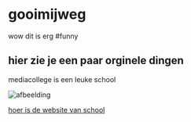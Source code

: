 # gooimijweg

wow dit is erg #funny

## hier zie je een paar orginele dingen

mediacollege is een leuke school

![afbeelding](https://media.istockphoto.com/vectors/thumb-up-emoticon-vector-id157030584?s=612x612)

[hoer is de website van school](https://welkombijma.nl/)
